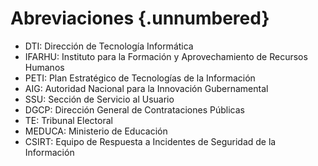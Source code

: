 # Abreviaciones {.unnumbered}

- DTI: Dirección de Tecnología Informática
- IFARHU: Instituto para la Formación y Aprovechamiento de Recursos Humanos
- PETI: Plan Estratégico de Tecnologías de la Información
- AIG: Autoridad Nacional para la Innovación Gubernamental
- SSU: Sección de Servicio al Usuario
- DGCP: Dirección General de Contrataciones Públicas
- TE: Tribunal Electoral
- MEDUCA: Ministerio de Educación
- CSIRT: Equipo de Respuesta a Incidentes de Seguridad de la Información